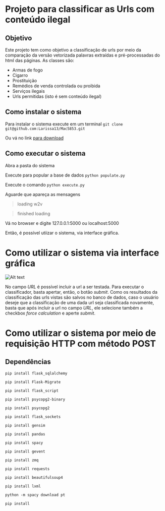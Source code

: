 # Projeto para classificar as Urls com conteúdo ilegal

## Objetivo
 Este projeto tem como objetivo a classificação de urls por meio da comparação da versão vetorizada palavras extraídas e pré-processadas do html das páginas. As classes são:
* Armas de fogo
* Cigarro
* Prostituição
* Remédios de venda controlada ou proibida
* Serviços ilegais
* Urls permitidas (isto é sem conteúdo ilegal)

## Como instalar o sistema

Para instalar o sistema execute em um terminal
`git clone git@github.com:Larissa13/Mac5853.git`

Ou vá no link [para download](https://github.com/Larissa13/Mac5853/archive/master.zip)


## Como executar o sistema 
Abra a pasta do sistema 

Execute para popular a base de dados `python populate.py`

Execute o comando `python execute.py`

Aguarde que apareça as mensagens 

> loading w2v

> finished loading

Vá no browser e digite 127.0.0.1:5000 ou localhost:5000

Então, é possível utiizar o sistema, via interface gráfica.

# Como utilizar o sistema via interface gráfica
![Alt text](/Mac5853/imaages/template.png "Imagem da página inicial do sistema")

No campo *URL* é possível incluir a url a ser testada.
Para executar o classificador, basta apertar, então, o botão *submit*.
Como os resultados da classificação das urls vistas são salvos no banco de dados, caso o usuário deseje que a classificação de uma dada url seja classificada novamente, basta que após incluir a url no campo *URL*, ele selecione também a checkbox *force calculation* e aperte *submit*.

# Como utilizar o sistema por meio de requisição HTTP com método POST



## Dependências
`pip install flask_sqlalchemy`

`pip install Flask-Migrate`

`pip install flask_script`

`pip install psycopg2-binary`

`pip install psycopg2`

`pip install flask_sockets`

`pip install gensim`

`pip install pandas`

`pip install spacy`

`pip install gevent`

`pip install zmq`

`pip install requests`
 
`pip install beautifulsoup4`

`pip install lxml`

`python -m spacy download pt`

`pip install`
